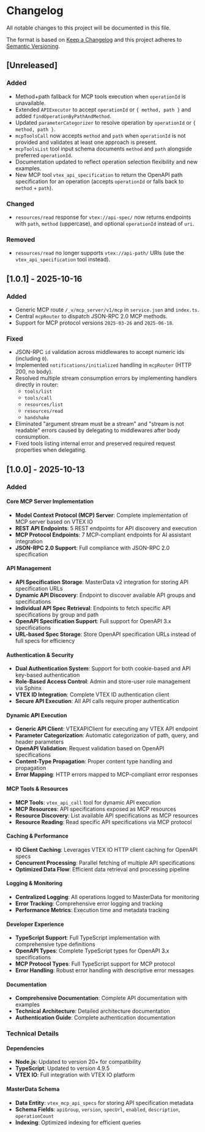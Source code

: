 # Changelog

All notable changes to this project will be documented in this file.

The format is based on [Keep a Changelog](http://keepachangelog.com/en/1.0.0/)
and this project adheres to [Semantic Versioning](http://semver.org/spec/v2.0.0.html).

## [Unreleased]

### Added

- Method+path fallback for MCP tools execution when `operationId` is unavailable.
- Extended `APIExecutor` to accept `operationId` or `{ method, path }` and added `findOperationByPathAndMethod`.
- Updated `parameterCategorizer` to resolve operation by `operationId` or `{ method, path }`.
- `mcpToolsCall` now accepts `method` and `path` when `operationId` is not provided and validates at least one approach is present.
- `mcpToolsList` tool input schema documents `method` and `path` alongside preferred `operationId`.
- Documentation updated to reflect operation selection flexibility and new examples.
- New MCP tool `vtex_api_specification` to return the OpenAPI path specification for an operation (accepts `operationId` or falls back to `method` + `path`).

### Changed

- `resources/read` response for `vtex://api-spec/` now returns endpoints with `path`, `method` (uppercase), and optional `operationId` instead of `uri`.

### Removed

- `resources/read` no longer supports `vtex://api-path/` URIs (use the `vtex_api_specification` tool instead).

## [1.0.1] - 2025-10-16

### Added

- Generic MCP route `/_v/mcp_server/v1/mcp` in `service.json` and `index.ts`.
- Central `mcpRouter` to dispatch JSON-RPC 2.0 MCP methods.
- Support for MCP protocol versions `2025-03-26` and `2025-06-18`.

### Fixed

- JSON-RPC `id` validation across middlewares to accept numeric ids (including `0`).
- Implemented `notifications/initialized` handling in `mcpRouter` (HTTP 200, no body).
- Resolved multiple stream consumption errors by implementing handlers directly in router:
  - `tools/list`
  - `tools/call`
  - `resources/list`
  - `resources/read`
  - `handshake`
- Eliminated "argument stream must be a stream" and "stream is not readable" errors caused by delegating to middlewares after body consumption.
- Fixed tools listing internal error and preserved required request properties when delegating.

## [1.0.0] - 2025-10-13

### Added

#### Core MCP Server Implementation

- **Model Context Protocol (MCP) Server**: Complete implementation of MCP server based on VTEX IO
- **REST API Endpoints**: 5 REST endpoints for API discovery and execution
- **MCP Protocol Endpoints**: 7 MCP-compliant endpoints for AI assistant integration
- **JSON-RPC 2.0 Support**: Full compliance with JSON-RPC 2.0 specification

#### API Management

- **API Specification Storage**: MasterData v2 integration for storing API specification URLs
- **Dynamic API Discovery**: Endpoint to discover available API groups and specifications
- **Individual API Spec Retrieval**: Endpoints to fetch specific API specifications by group and path
- **OpenAPI Specification Support**: Full support for OpenAPI 3.x specifications
- **URL-based Spec Storage**: Store OpenAPI specification URLs instead of full specs for efficiency

#### Authentication & Security

- **Dual Authentication System**: Support for both cookie-based and API key-based authentication
- **Role-Based Access Control**: Admin and store-user role management via Sphinx
- **VTEX ID Integration**: Complete VTEX ID authentication client
- **Secure API Execution**: All API calls require proper authentication

#### Dynamic API Execution

- **Generic API Client**: VTEXAPIClient for executing any VTEX API endpoint
- **Parameter Categorization**: Automatic categorization of path, query, and header parameters
- **OpenAPI Validation**: Request validation based on OpenAPI specifications
- **Content-Type Propagation**: Proper content type handling and propagation
- **Error Mapping**: HTTP errors mapped to MCP-compliant error responses

#### MCP Tools & Resources

- **MCP Tools**: `vtex_api_call` tool for dynamic API execution
- **MCP Resources**: API specifications exposed as MCP resources
- **Resource Discovery**: List available API specifications as MCP resources
- **Resource Reading**: Read specific API specifications via MCP protocol

#### Caching & Performance

- **IO Client Caching**: Leverages VTEX IO HTTP client caching for OpenAPI specs
- **Concurrent Processing**: Parallel fetching of multiple API specifications
- **Optimized Data Flow**: Efficient data retrieval and processing pipeline

#### Logging & Monitoring

- **Centralized Logging**: All operations logged to MasterData for monitoring
- **Error Tracking**: Comprehensive error logging and tracking
- **Performance Metrics**: Execution time and metadata tracking

#### Developer Experience

- **TypeScript Support**: Full TypeScript implementation with comprehensive type definitions
- **OpenAPI Types**: Complete TypeScript types for OpenAPI 3.x specifications
- **MCP Protocol Types**: Full TypeScript support for MCP protocol
- **Error Handling**: Robust error handling with descriptive error messages

#### Documentation

- **Comprehensive Documentation**: Complete API documentation with examples
- **Technical Architecture**: Detailed architecture documentation
- **Authentication Guide**: Complete authentication documentation

### Technical Details

#### Dependencies

- **Node.js**: Updated to version 20+ for compatibility
- **TypeScript**: Updated to version 4.9.5
- **VTEX IO**: Full integration with VTEX IO platform

#### MasterData Schema

- **Data Entity**: `vtex_mcp_api_specs` for storing API specification metadata
- **Schema Fields**: `apiGroup`, `version`, `specUrl`, `enabled`, `description`, `operationCount`
- **Indexing**: Optimized indexing for efficient queries
